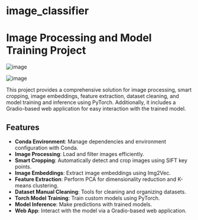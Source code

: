 ﻿# image_classifier
# Image Processing and Model Training Project

![image](https://github.com/user-attachments/assets/a258e7c2-1c94-4cd6-890b-5d1d53633277)

![image](https://github.com/user-attachments/assets/affd05d3-906d-4b24-9ba3-ab0b3a3f1034)


This project provides a comprehensive solution for image processing, smart cropping, image embeddings, feature extraction, dataset cleaning, and model training and inference using PyTorch. Additionally, it includes a Gradio-based web application for easy interaction with the trained model.

## Features

- **Conda Environment**: Manage dependencies and environment configuration with Conda.
- **Image Processing**: Load and filter images efficiently.
- **Smart Cropping**: Automatically detect and crop images using SIFT key points.
- **Image Embeddings**: Extract image embeddings using Img2Vec.
- **Feature Extraction**: Perform PCA for dimensionality reduction and K-means clustering.
- **Dataset Manual Cleaning**: Tools for cleaning and organizing datasets.
- **Torch Model Training**: Train custom models using PyTorch.
- **Model Inference**: Make predictions with trained models.
- **Web App**: Interact with the model via a Gradio-based web application.
